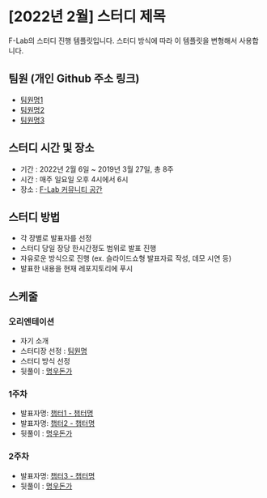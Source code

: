 # [2022년 2월] 스터디 제목

F-Lab의 스터디 진행 템플릿입니다. 스터디 방식에 따라 이 템플릿을 변형해서 사용합니다.

## 팀원 (개인 Github 주소 링크)
- [팀원명1](https://github.com/f-lab-dev)
- [팀원명2](https://github.com/f-lab-dev)
- [팀원명3](https://github.com/f-lab-dev)

## 스터디 시간 및 장소
- 기간 : 2022년 2월 6일 ~ 2019년 3월 27일, 총 8주
- 시간 : 매주 일요일 오후 4시에서 6시
- 장소 : [F-Lab 커뮤니티 공간](http://naver.me/FlJcBZZe)

## 스터디 방법
- 각 장별로 발표자를 선정
- 스터디 당일 장당 한시간정도 범위로 발표 진행
- 자유로운 방식으로 진행 (ex. 슬라이드쇼형 발표자료 작성, 데모 시연 등)
- 발표한 내용을 현재 레포지토리에 푸시

## 스케줄

### 오리엔테이션
- 자기 소개
- 스터디장 선정 : [팀원명](https://github.com/f-lab-dev)
- 스터디 방식 선정
- 뒷풀이 : [명우돈가](http://naver.me/FiLE2gty)
### 1주차 
- 발표자명: [챕터1 - 챕터명](chapter1/README.md)
- 발표자명: [챕터2 - 챕터명](chapter2/README.md)
- 뒷풀이 : [명우돈가](http://naver.me/FiLE2gty)
### 2주차
- 발표자명: [챕터3 - 챕터명](chapter3/README.md)
- 뒷풀이 : [명우돈가](http://naver.me/FiLE2gty)


